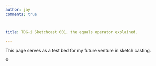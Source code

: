 ```yaml
---
author: jay
comments: true



title: TDG-i Sketchcast 001, the equals operator explained.

---
```


This page serves as a test bed for my future venture in sketch casting.

®